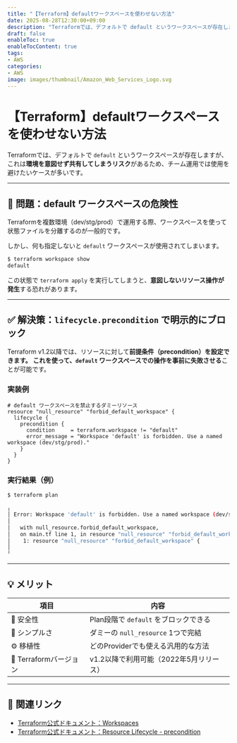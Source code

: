 ```yaml
---
title: "【Terraform】defaultワークスペースを使わせない方法"
date: 2025-08-28T12:30:00+09:00
description: "Terraformでは、デフォルトで default というワークスペースが存在しますが、これは環境を意図せず共有してしまうリスクがあるため、チーム運用では使用を避けたいケースが多いです。"
draft: false
enableToc: true
enableTocContent: true
tags: 
- AWS
categories: 
- AWS
image: images/thumbnail/Amazon_Web_Services_Logo.svg
---
```


# 【Terraform】defaultワークスペースを使わせない方法

Terraformでは、デフォルトで `default` というワークスペースが存在しますが、これは**環境を意図せず共有してしまうリスク**があるため、チーム運用では使用を避けたいケースが多いです。

---

## 📌 問題：default ワークスペースの危険性

Terraformを複数環境（dev/stg/prod）で運用する際、ワークスペースを使って状態ファイルを分離するのが一般的です。

しかし、何も指定しないと `default` ワークスペースが使用されてしまいます。

```bash
$ terraform workspace show
default
```

この状態で `terraform apply` を実行してしまうと、**意図しないリソース操作が発生**する恐れがあります。

---

## ✅ 解決策：`lifecycle.precondition` で明示的にブロック

Terraform v1.2以降では、リソースに対して**前提条件（precondition）**を設定できます。
これを使って、`default` ワークスペースでの操作を**事前に失敗させる**ことが可能です。

### 実装例

```hcl
# default ワークスペースを禁止するダミーリソース
resource "null_resource" "forbid_default_workspace" {
  lifecycle {
    precondition {
      condition     = terraform.workspace != "default"
      error_message = "Workspace 'default' is forbidden. Use a named workspace (dev/stg/prod)."
    }
  }
}
```

### 実行結果（例）

```bash
$ terraform plan

╷
│ Error: Workspace 'default' is forbidden. Use a named workspace (dev/stg/prod).
│ 
│   with null_resource.forbid_default_workspace,
│   on main.tf line 1, in resource "null_resource" "forbid_default_workspace":
│    1: resource "null_resource" "forbid_default_workspace" {
│
╵
```

---

## 💡 メリット

| 項目                | 内容                         |
| ----------------- | -------------------------- |
| 🔐 安全性            | Plan段階で `default` をブロックできる |
| 🧼 シンプルさ          | ダミーの `null_resource` 1つで完結 |
| ⚙️ 移植性            | どのProviderでも使える汎用的な方法      |
| 🧪 Terraformバージョン | v1.2以降で利用可能（2022年5月リリース）   |


---

## 🔗 関連リンク

- <a href="https://developer.hashicorp.com/terraform/language/state/workspaces" target="_blank" rel="nofollow noopener">Terraform公式ドキュメント：Workspaces</a>
- <a href="https://developer.hashicorp.com/terraform/language/meta-arguments/lifecycle#precondition" target="_blank" rel="nofollow noopener">Terraform公式ドキュメント：Resource Lifecycle - precondition</a>
